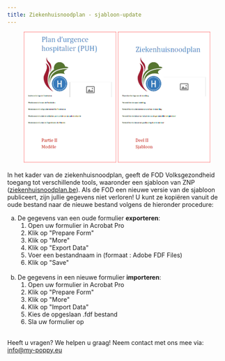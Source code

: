 ```yaml
---
title: Ziekenhuisnoodplan - sjabloon-update
---
```

<center>
<img src='../images/puh_2_fr.png' style="height:300px">&nbsp;<img src='../images/puh_2_nl.png' style="height:300px">
</center>
<br>
In het kader van de ziekenhuisnoodplan, geeft de FOD Volksgezondheid toegang tot verschillende tools, waaronder een sjabloon van ZNP (<a href="https://www.ziekenhuisnoodplan.be">ziekenhuisnoodplan.be</a>).
Als de FOD een nieuwe versie van de sjabloon publiceert, zijn jullie gegevens niet verloren! U kunt ze kopiëren vanuit de oude bestand naar de nieuwe bestand volgens de hieronder procedure:<br>
<ol type="a">
<li>De gegevens van een oude formulier <b>exporteren</b>:<br>
<ol>
<li>Open uw formulier in Acrobat Pro</li>
<li>Klik op "Prepare Form"</li>
<li>Klik op "More"</li>
<li>Klik op "Export Data"</li>
<li>Voer een bestandnaam in (formaat : Adobe FDF Files)</li>
<li>Klik op "Save"</li>
</ol>
<br>
</li>
<li>De gegevens in een nieuwe formulier <b>importeren</b>:<br>
<ol>
<li>Open uw formulier in Acrobat Pro</li>
<li>Klik op "Prepare Form"</li>
<li>Klik op "More"</li>
<li>Klik op "Import Data"</li>
<li>Kies de opgeslaan .fdf bestand </li>
<li>Sla uw formulier op</li>
</ol>
</li>
</ol>
<br>
Heeft u vragen?  We helpen u graag! Neem contact met ons mee via: <a href="mailto:info@my-poppy.eu">info@my-poppy.eu</a>
